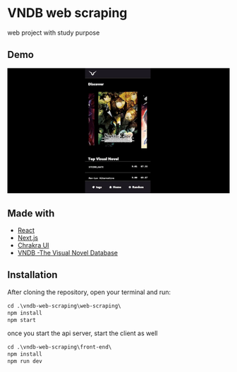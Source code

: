 <h1>VNDB web scraping</h1>

web project with study purpose

## Demo

<p align="center">
  <img src='https://github.com/joaoGabrielMendes/vndb-web-scraping/blob/main/assets/2023-01-06%2009-40-49.gif'>
</p>


## Made with

- [React](https://reactjs.org/)
- [Next.js](https://nextjs.org/)
- [Chrakra UI](https://chakra-ui.com/)
- [VNDB -The Visual Novel Database](https://vndb.org/)

## Installation

After cloning the repository, open your terminal and run:

```
cd .\vndb-web-scraping\web-scraping\
npm install
npm start
```
once you start the api server, start the client as well

```
cd .\vndb-web-scraping\front-end\
npm install
npm run dev
```

